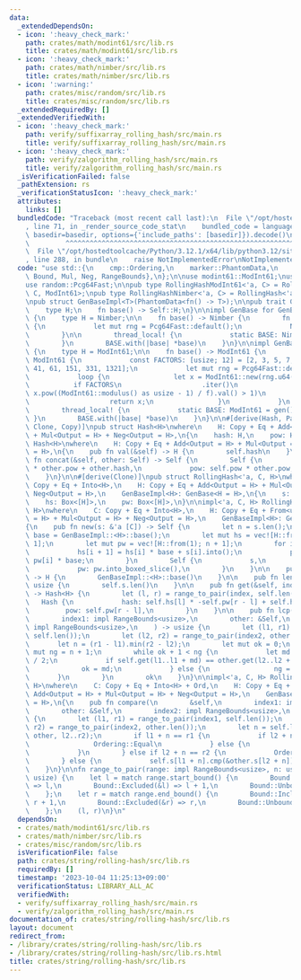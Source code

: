 ```yaml
---
data:
  _extendedDependsOn:
  - icon: ':heavy_check_mark:'
    path: crates/math/modint61/src/lib.rs
    title: crates/math/modint61/src/lib.rs
  - icon: ':heavy_check_mark:'
    path: crates/math/nimber/src/lib.rs
    title: crates/math/nimber/src/lib.rs
  - icon: ':warning:'
    path: crates/misc/random/src/lib.rs
    title: crates/misc/random/src/lib.rs
  _extendedRequiredBy: []
  _extendedVerifiedWith:
  - icon: ':heavy_check_mark:'
    path: verify/suffixarray_rolling_hash/src/main.rs
    title: verify/suffixarray_rolling_hash/src/main.rs
  - icon: ':heavy_check_mark:'
    path: verify/zalgorithm_rolling_hash/src/main.rs
    title: verify/zalgorithm_rolling_hash/src/main.rs
  _isVerificationFailed: false
  _pathExtension: rs
  _verificationStatusIcon: ':heavy_check_mark:'
  attributes:
    links: []
  bundledCode: "Traceback (most recent call last):\n  File \"/opt/hostedtoolcache/Python/3.12.1/x64/lib/python3.12/site-packages/onlinejudge_verify/documentation/build.py\"\
    , line 71, in _render_source_code_stat\n    bundled_code = language.bundle(stat.path,\
    \ basedir=basedir, options={'include_paths': [basedir]}).decode()\n          \
    \         ^^^^^^^^^^^^^^^^^^^^^^^^^^^^^^^^^^^^^^^^^^^^^^^^^^^^^^^^^^^^^^^^^^^^^^^^^^^^^^^^^\n\
    \  File \"/opt/hostedtoolcache/Python/3.12.1/x64/lib/python3.12/site-packages/onlinejudge_verify/languages/rust.py\"\
    , line 288, in bundle\n    raise NotImplementedError\nNotImplementedError\n"
  code: "use std::{\n    cmp::Ordering,\n    marker::PhantomData,\n    ops::{Add,\
    \ Bound, Mul, Neg, RangeBounds},\n};\n\nuse modint61::ModInt61;\nuse nimber::Nimber;\n\
    use random::Pcg64Fast;\n\npub type RollingHashModInt61<'a, C> = RollingHash<'a,\
    \ C, ModInt61>;\npub type RollingHashNimber<'a, C> = RollingHash<'a, C, Nimber>;\n\
    \npub struct GenBaseImpl<T>(PhantomData<fn() -> T>);\n\npub trait GenBase {\n\
    \    type H;\n    fn base() -> Self::H;\n}\n\nimpl GenBase for GenBaseImpl<Nimber>\
    \ {\n    type H = Nimber;\n\n    fn base() -> Nimber {\n        fn gen() -> Nimber\
    \ {\n            let mut rng = Pcg64Fast::default();\n            Nimber::new(rng.u64())\n\
    \        }\n\n        thread_local! {\n            static BASE: Nimber = gen();\n\
    \        }\n        BASE.with(|base| *base)\n    }\n}\n\nimpl GenBase for GenBaseImpl<ModInt61>\
    \ {\n    type H = ModInt61;\n\n    fn base() -> ModInt61 {\n        fn gen() ->\
    \ ModInt61 {\n            const FACTORS: [usize; 12] = [2, 3, 5, 7, 11, 13, 31,\
    \ 41, 61, 151, 331, 1321];\n            let mut rng = Pcg64Fast::default();\n\
    \            loop {\n                let x = ModInt61::new(rng.u64());\n     \
    \           if FACTORS\n                    .iter()\n                    .all(|&f|\
    \ x.pow((ModInt61::modulus() as usize - 1) / f).val() > 1)\n                {\n\
    \                    return x;\n                }\n            }\n        }\n\n\
    \        thread_local! {\n            static BASE: ModInt61 = gen();\n       \
    \ }\n        BASE.with(|base| *base)\n    }\n}\n\n#[derive(Hash, PartialEq, Eq,\
    \ Clone, Copy)]\npub struct Hash<H>\nwhere\n    H: Copy + Eq + Add<Output = H>\
    \ + Mul<Output = H> + Neg<Output = H>,\n{\n    hash: H,\n    pow: H,\n}\n\nimpl<H>\
    \ Hash<H>\nwhere\n    H: Copy + Eq + Add<Output = H> + Mul<Output = H> + Neg<Output\
    \ = H>,\n{\n    pub fn val(&self) -> H {\n        self.hash\n    }\n\n    pub\
    \ fn concat(&self, other: Self) -> Self {\n        Self {\n            hash: self.hash\
    \ * other.pow + other.hash,\n            pow: self.pow * other.pow,\n        }\n\
    \    }\n}\n\n#[derive(Clone)]\npub struct RollingHash<'a, C, H>\nwhere\n    C:\
    \ Copy + Eq + Into<H>,\n    H: Copy + Eq + Add<Output = H> + Mul<Output = H> +\
    \ Neg<Output = H>,\n    GenBaseImpl<H>: GenBase<H = H>,\n{\n    s: &'a [C],\n\
    \    hs: Box<[H]>,\n    pw: Box<[H]>,\n}\n\nimpl<'a, C, H> RollingHash<'a, C,\
    \ H>\nwhere\n    C: Copy + Eq + Into<H>,\n    H: Copy + Eq + From<u64> + Add<Output\
    \ = H> + Mul<Output = H> + Neg<Output = H>,\n    GenBaseImpl<H>: GenBase<H = H>,\n\
    {\n    pub fn new(s: &'a [C]) -> Self {\n        let n = s.len();\n        let\
    \ base = GenBaseImpl::<H>::base();\n        let mut hs = vec![H::from(0); n +\
    \ 1];\n        let mut pw = vec![H::from(1); n + 1];\n        for i in 0..n {\n\
    \            hs[i + 1] = hs[i] * base + s[i].into();\n            pw[i + 1] =\
    \ pw[i] * base;\n        }\n        Self {\n            s,\n            hs: hs.into_boxed_slice(),\n\
    \            pw: pw.into_boxed_slice(),\n        }\n    }\n\n    pub fn base()\
    \ -> H {\n        GenBaseImpl::<H>::base()\n    }\n\n    pub fn len(&self) ->\
    \ usize {\n        self.s.len()\n    }\n\n    pub fn get(&self, index: impl RangeBounds<usize>)\
    \ -> Hash<H> {\n        let (l, r) = range_to_pair(index, self.len());\n     \
    \   Hash {\n            hash: self.hs[l] * -self.pw[r - l] + self.hs[r],\n   \
    \         pow: self.pw[r - l],\n        }\n    }\n\n    pub fn lcp(\n        &self,\n\
    \        index1: impl RangeBounds<usize>,\n        other: &Self,\n        index2:\
    \ impl RangeBounds<usize>,\n    ) -> usize {\n        let (l1, r1) = range_to_pair(index1,\
    \ self.len());\n        let (l2, r2) = range_to_pair(index2, other.len());\n \
    \       let n = (r1 - l1).min(r2 - l2);\n        let mut ok = 0;\n        let\
    \ mut ng = n + 1;\n        while ok + 1 < ng {\n            let md = (ok + ng)\
    \ / 2;\n            if self.get(l1..l1 + md) == other.get(l2..l2 + md) {\n   \
    \             ok = md;\n            } else {\n                ng = md;\n     \
    \       }\n        }\n        ok\n    }\n}\n\nimpl<'a, C, H> RollingHash<'a, C,\
    \ H>\nwhere\n    C: Copy + Eq + Into<H> + Ord,\n    H: Copy + Eq + From<u64> +\
    \ Add<Output = H> + Mul<Output = H> + Neg<Output = H>,\n    GenBaseImpl<H>: GenBase<H\
    \ = H>,\n{\n    pub fn compare(\n        &self,\n        index1: impl RangeBounds<usize>,\n\
    \        other: &Self,\n        index2: impl RangeBounds<usize>,\n    ) -> Ordering\
    \ {\n        let (l1, r1) = range_to_pair(index1, self.len());\n        let (l2,\
    \ r2) = range_to_pair(index2, other.len());\n        let n = self.lcp(l1..r1,\
    \ other, l2..r2);\n        if l1 + n == r1 {\n            if l2 + n == r2 {\n\
    \                Ordering::Equal\n            } else {\n                Ordering::Less\n\
    \            }\n        } else if l2 + n == r2 {\n            Ordering::Greater\n\
    \        } else {\n            self.s[l1 + n].cmp(&other.s[l2 + n])\n        }\n\
    \    }\n}\n\nfn range_to_pair(range: impl RangeBounds<usize>, n: usize) -> (usize,\
    \ usize) {\n    let l = match range.start_bound() {\n        Bound::Included(&l)\
    \ => l,\n        Bound::Excluded(&l) => l + 1,\n        Bound::Unbounded => 0,\n\
    \    };\n    let r = match range.end_bound() {\n        Bound::Included(&r) =>\
    \ r + 1,\n        Bound::Excluded(&r) => r,\n        Bound::Unbounded => n,\n\
    \    };\n    (l, r)\n}\n"
  dependsOn:
  - crates/math/modint61/src/lib.rs
  - crates/math/nimber/src/lib.rs
  - crates/misc/random/src/lib.rs
  isVerificationFile: false
  path: crates/string/rolling-hash/src/lib.rs
  requiredBy: []
  timestamp: '2023-10-04 11:25:13+09:00'
  verificationStatus: LIBRARY_ALL_AC
  verifiedWith:
  - verify/suffixarray_rolling_hash/src/main.rs
  - verify/zalgorithm_rolling_hash/src/main.rs
documentation_of: crates/string/rolling-hash/src/lib.rs
layout: document
redirect_from:
- /library/crates/string/rolling-hash/src/lib.rs
- /library/crates/string/rolling-hash/src/lib.rs.html
title: crates/string/rolling-hash/src/lib.rs
---
```

